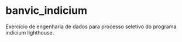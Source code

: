 # banvic_indicium
Exercício de engenharia de dados para processo seletivo do programa indicium lighthouse. 
